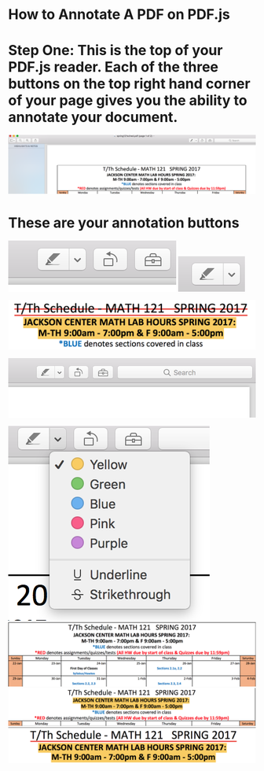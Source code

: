 <h1>
 How to Annotate A PDF on PDF.js
 </h1>
 
 <h1>
 Step One: This is the top of your PDF.js reader. Each of the three buttons on the top right hand corner of your page gives you the ability to annotate your document. 
 </h1>
 
 ![picture](assets/pic9.png) 
 
 <h1>
 These are your annotation buttons
 </h1>
 
 ![picture](assets/pic3.png) 
 ![picture](assets/pic4.png)
 
![picture](assets/pic1.png) 

![picture](assets/pic2.png)



           
       
                      

![picture](assets/pic5.png)
![picture](assets/pic6.png)
![picture](assets/pic7.png)
![picture](assets/pic8.png)

